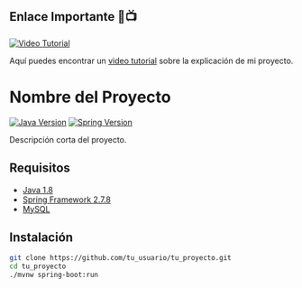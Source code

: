 ## Enlace Importante 🚀📺

[![Video Tutorial](https://img.shields.io/badge/Ver%20Tutorial-Video-red.svg)](URL_DEL_VIDEO)

Aquí puedes encontrar un [video tutorial](URL_DEL_VIDEO) sobre la explicación de mi proyecto.

# Nombre del Proyecto

[![Java Version](https://img.shields.io/badge/Java-1.8-blue.svg)](https://www.oracle.com/java/)
[![Spring Version](https://img.shields.io/badge/Spring-2.7.8-green.svg)](https://spring.io/projects/spring-framework)

Descripción corta del proyecto.

## Requisitos

- [Java 1.8](https://www.oracle.com/java/)
- [Spring Framework 2.7.8](https://spring.io/projects/spring-framework)
- [MySQL](https://www.mysql.com/)

## Instalación

```bash
git clone https://github.com/tu_usuario/tu_proyecto.git
cd tu_proyecto
./mvnw spring-boot:run
